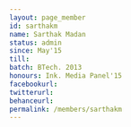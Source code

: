 ```yaml
---
layout: page_member
id: sarthakm
name: Sarthak Madan
status: admin
since: May'15
till: 
batch: BTech. 2013
honours: Ink. Media Panel'15
facebookurl:
twitterurl:
behanceurl:
permalink: /members/sarthakm
---
```

